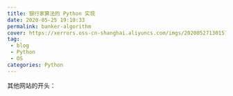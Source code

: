```yaml
---
title: 银行家算法的 Python 实现
date: 2020-05-25 19:10:33
permalink: banker-algorithm
cover: https://xerrors.oss-cn-shanghai.aliyuncs.com/imgs/20200527130157.png
tag: 
 - blog
 - Python
 - OS
categories: Python
---
```


其他网站的开头：